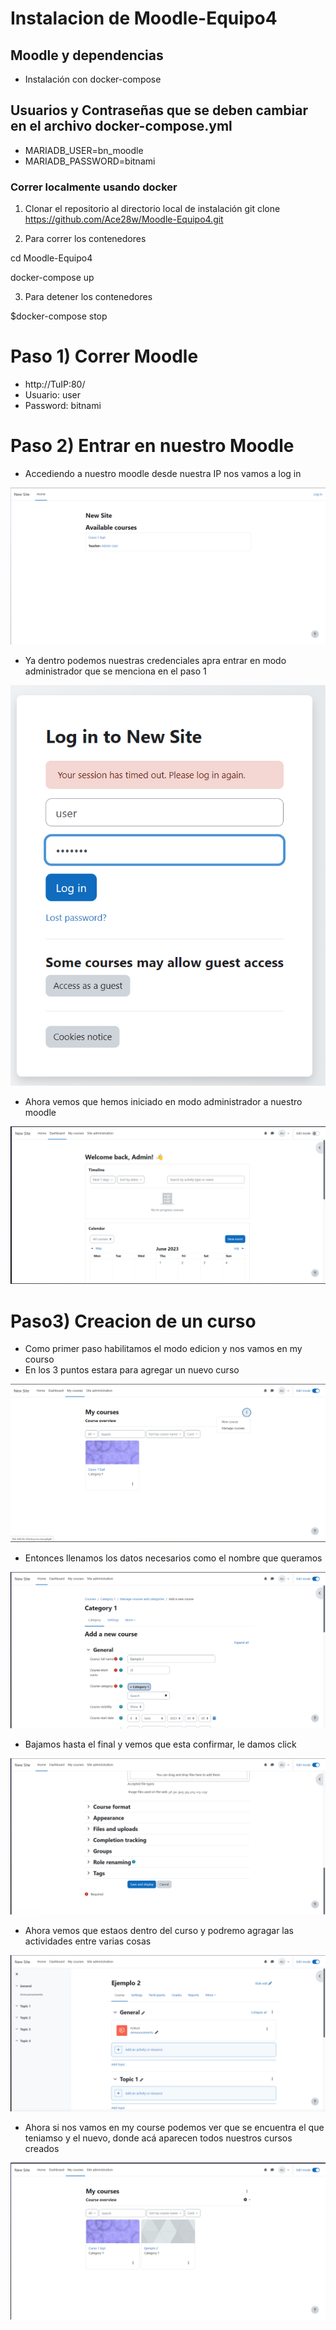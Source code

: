 # Instalacion de Moodle-Equipo4

## Moodle y dependencias
- Instalación con docker-compose 

## Usuarios y Contraseñas que se deben cambiar en el archivo docker-compose.yml
- MARIADB_USER=bn_moodle
- MARIADB_PASSWORD=bitnami

### Correr localmente usando docker

1. Clonar el repositorio al directorio local de instalación
git clone https://github.com/Ace28w/Moodle-Equipo4.git

2. Para correr los contenedores

cd Moodle-Equipo4

docker-compose up

3. Para detener los contenedores

$docker-compose stop

# Paso 1) Correr Moodle

- http://TuIP:80/
- Usuario: user
- Password: bitnami

# Paso 2) Entrar en nuestro Moodle

- Accediendo a nuestro moodle desde nuestra IP nos vamos a log in

![Moodle-Screen01](Img/Inicio.png)

- Ya dentro podemos nuestras credenciales apra entrar en modo administrador que se menciona en el paso 1

![Moodle-Screen02](Img/Login.png)

- Ahora vemos que hemos iniciado en modo administrador a nuestro moodle

![Moodle-Screen03](Img/Dentro.png)

# Paso3) Creacion de un curso

- Como primer paso habilitamos el modo edicion y nos vamos en my courso
- En los 3 puntos estara para agregar un nuevo curso

![Moodle-Screen04](Img/Cursos.png)

- Entonces llenamos los datos necesarios como el nombre que queramos

![Moodle-Screen05](Img/Agregarcurso.png)

- Bajamos hasta el final y vemos que esta confirmar, le damos click

![Moodle-Screen06](Img/ConfirmarCurso.png)

- Ahora vemos que estaos dentro del curso y podremo agragar las actividades entre varias cosas

![Moodle-Screen07](Img/DentroCurso.png)

- Ahora si nos vamos en my course podemos ver que se encuentra el que teniamso y el nuevo, donde acá aparecen todos nuestros cursos creados

![Moodle-Screen08](Img/CursoFinal.png)
